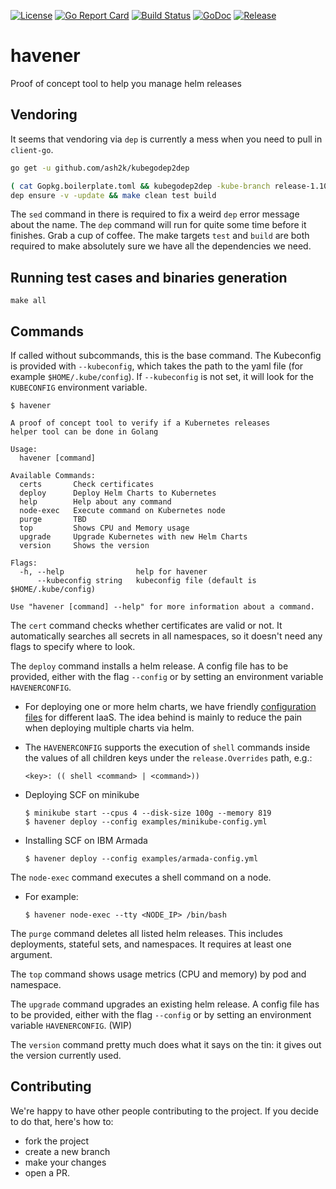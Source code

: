 [![License](https://img.shields.io/github/license/homeport/havener.svg)](https://github.com/homeport/havener/blob/master/LICENSE)
[![Go Report Card](https://goreportcard.com/badge/github.com/homeport/havener)](https://goreportcard.com/report/github.com/homeport/havener)
[![Build Status](https://travis-ci.org/homeport/havener.svg?branch=develop)](https://travis-ci.org/homeport/havener)
[![GoDoc](https://godoc.org/github.com/homeport/havener/pkg?status.svg)](https://godoc.org/github.com/homeport/havener/pkg)
[![Release](https://img.shields.io/github/release/homeport/havener.svg)](https://github.com/homeport/havener/releases/latest)

# havener
Proof of concept tool to help you manage helm releases

## Vendoring
It seems that vendoring via `dep` is currently a mess when you need to pull in `client-go`.

```sh
go get -u github.com/ash2k/kubegodep2dep

( cat Gopkg.boilerplate.toml && kubegodep2dep -kube-branch release-1.10 -client-go-branch release-7.0 ) | sed 's:go4.org/errorutil:go4.org:' > Gopkg.toml
dep ensure -v -update && make clean test build
```

The `sed` command in there is required to fix a weird `dep` error message about the name. The `dep` command will run for quite some time before it finishes. Grab a cup of coffee. The make targets `test` and `build` are both required to make absolutely sure we have all the dependencies we need.

## Running test cases and binaries generation
```
make all
```

## Commands

If called without subcommands, this is the base command. The Kubeconfig is provided with `--kubeconfig`, which takes the path to the yaml file (for example `$HOME/.kube/config`). If `--kubeconfig` is not set, it will look for the `KUBECONFIG` environment variable.

```
$ havener

A proof of concept tool to verify if a Kubernetes releases
helper tool can be done in Golang

Usage:
  havener [command]

Available Commands:
  certs       Check certificates
  deploy      Deploy Helm Charts to Kubernetes
  help        Help about any command
  node-exec   Execute command on Kubernetes node
  purge       TBD
  top         Shows CPU and Memory usage
  upgrade     Upgrade Kubernetes with new Helm Charts
  version     Shows the version

Flags:
  -h, --help                help for havener
      --kubeconfig string   kubeconfig file (default is $HOME/.kube/config)

Use "havener [command] --help" for more information about a command.

```

The `cert` command checks whether certificates are valid or not. It automatically searches all secrets in all namespaces, so it doesn't need any flags to specify where to look.

The `deploy` command installs a helm release. A config file has to be provided, either with the flag `--config` or by setting an environment variable `HAVENERCONFIG`.

- For deploying one or more helm charts, we have friendly [configuration files](https://github.com/homeport/havener/tree/develop/examples) for different IaaS. The idea behind is mainly to reduce the pain when deploying multiple charts via helm.

- The `HAVENERCONFIG` supports the execution of `shell` commands inside the values of all children keys under the `release.Overrides` path, e.g.:

   `<key>: (( shell <command> | <command>))`

- Deploying SCF on minikube

   ```
   $ minikube start --cpus 4 --disk-size 100g --memory 819
   $ havener deploy --config examples/minikube-config.yml
   ```

- Installing SCF on IBM Armada

  ```
  $ havener deploy --config examples/armada-config.yml
  ```

The `node-exec` command executes a shell command on a node. 

- For example:

  ```
  $ havener node-exec --tty <NODE_IP> /bin/bash
  ```

The `purge` command deletes all listed helm releases. This includes deployments, stateful sets, and namespaces. It requires at least one argument.

The `top` command shows usage metrics (CPU and memory) by pod and namespace.

The `upgrade` command upgrades an existing helm release. A config file has to be provided, either with the flag `--config` or by setting an environment variable `HAVENERCONFIG`. (WIP)

The `version` command pretty much does what it says on the tin: it gives out the version currently used.


## Contributing

We're happy to have other people contributing to the project. If you decide to do that, here's how to: 
- fork the project
- create a new branch
- make your changes
- open a PR.
